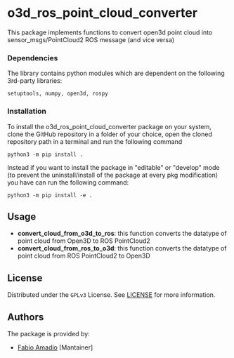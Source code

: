 # o3d_ros_point_cloud_converter

This package implements functions to convert open3d point cloud into sensor_msgs/PointCloud2 ROS message (and vice versa)

### Dependencies

The library contains python modules which are dependent on the following 3rd-party libraries:
```
setuptools, numpy, open3d, rospy
```

### Installation

To install the o3d_ros_point_cloud_converter package on your system, clone the GitHub repository in a folder of your choice, open the cloned repository path in a terminal and run the following command

```
python3 -m pip install .
```

Instead if you want to install the package in "editable" or "develop" mode (to prevent the uninstall/install of the
package at every pkg modification) you have can run the following command:

```
python3 -m pip install -e .
```


## Usage

- __convert_cloud_from_o3d_to_ros__: this function converts the datatype of point cloud from Open3D to ROS PointCloud2
- __convert_cloud_from_ros_to_o3d__: this function converts the datatype of point cloud from ROS PointCloud2 to Open3D

## License

Distributed under the ```GPLv3``` License. See [LICENSE](LICENSE) for more information.

## Authors

The package is provided by:

- [Fabio Amadio](https://github.com/fabio-amadio) [Mantainer]
